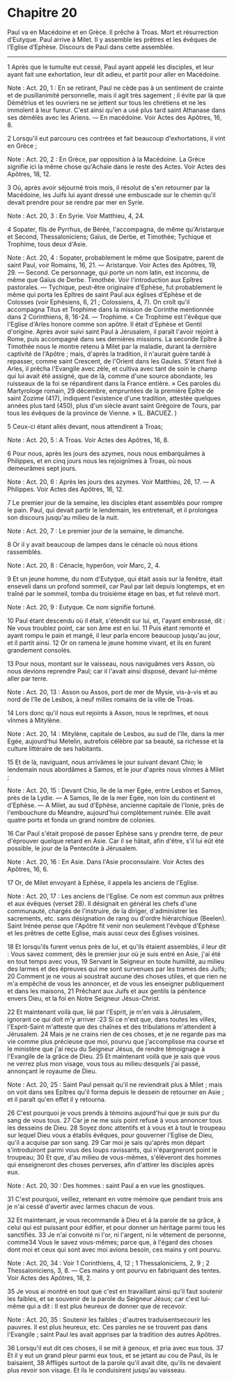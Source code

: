 # Chapitre 20

Paul va en Macédoine et en Grèce.
Il prêche à Troas.
Mort et résurrection d’Eutyque.
Paul arrive à Milet.
Il y assemble les prêtres et les évêques de l’Eglise d’Ephèse.
Discours de Paul dans cette assemblée.

***

1 Après que le tumulte eut cessé, Paul ayant appelé les disciples, et leur ayant fait une exhortation, leur dit adieu, et partit pour aller en Macédoine.

<span class="bible-note">Note : </span> Act. 20, 1 : En se retirant, Paul ne cède pas à un sentiment de crainte et de pusillanimité personnelle, mais il agit très sagement ; il évite par là que Démétrius et les ouvriers ne se jettent sur tous les chrétiens et ne les immolent à leur fureur. C'est ainsi qu'en a usé plus tard saint Athanase dans ses démêlés avec les Ariens. ― En macédoine. Voir Actes des Apôtres, 16, 8.

2 Lorsqu'il eut parcouru ces contrées et fait beaucoup d'exhortations, il vint en Grèce ;

<span class="bible-note">Note : </span> Act. 20, 2 : En Grèce, par opposition à la Macédoine. La Grèce signifie ici la même chose qu'Achaïe dans le reste des Actes. Voir Actes des Apôtres, 18, 12.

3 Où, après avoir séjourné trois mois, il résolut de s'en retourner par la Macédoine, les Juifs lui ayant dressé une embuscade sur le chemin qu'il devait prendre pour se rendre par mer en Syrie.

<span class="bible-note">Note : </span> Act. 20, 3 : En Syrie. Voir Matthieu, 4, 24.

4 Sopater, fils de Pyrrhus, de Bérée, l'accompagna, de même qu'Aristarque et Second, Thessaloniciens; Gaïus, de Derbe, et Timothée; Tychique et Trophime, tous deux d'Asie.

<span class="bible-note">Note : </span> Act. 20, 4 : Sopater, probablement le même que Sosipatre, parent de saint Paul, voir Romains, 16, 21. ― Aristarque. Voir Actes des Apôtres, 19, 29. ― Second. Ce personnage, qui porte un nom latin, est inconnu, de même que Gaïus de Derbe. Timothée. Voir l'introduction aux Epîtres pastorales. ― Tychique, peut-être originaire d'Ephèse, fut probablement le même qui porta les Epîtres de saint Paul aux églises d'Ephèse et de Colosses (voir Ephésiens, 6, 21 ; Colossiens, 4, 7). On croît qu'il accompagna Titus et Trophime dans la mission de Corinthe mentionnée dans 2 Corinthiens, 8, 16-24. ― Trophime. « Ce Trophime est l'évêque que l'Eglise d'Arles honore comme son apôtre. Il était d'Ephèse et Gentil d'origine. Après avoir suivi saint Paul à Jérusalem, il paraît l'avoir rejoint à Rome, puis accompagné dans ses dernières missions. La seconde Epître à Timothée nous le montre retenu à Milet par la maladie, durant la dernière captivité de l'Apôtre ; mais, d'après la tradition, il n'aurait guère tardé à repasser,
comme saint Crescent, de l'Orient dans les Gaules. S'étant fixé à Arles, il prêcha l'Evangile avec zèle, et cultiva avec tant de soin le champ qui lui avait été assigné, que de là, comme d'une source abondante, les ruisseaux de la foi se répandirent dans la France entière. » Ces paroles du Martyrologe romain, 29 décembre, empruntées de la première Epître de saint Zozime (417), indiquent l'existence d'une tradition, attestée quelques années plus tard (450), plus d'un siècle avant saint Grégoire de Tours, par tous les évêques de la province de Vienne. » (L. BACUEZ. )

5 Ceux-ci étant allés devant, nous attendirent à Troas;

<span class="bible-note">Note : </span> Act. 20, 5 : A Troas. Voir Actes des Apôtres, 16, 8.


6 Pour nous, après les jours des azymes, nous nous embarquâmes à Philippes, et en cinq jours nous les rejoignîmes à Troas, où nous demeurâmes sept jours.

<span class="bible-note">Note : </span> Act. 20, 6 : Après les jours des azymes. Voir Matthieu, 26, 17. ― A Philippes. Voir Actes des Apôtres, 16, 12.

7 Le premier jour de la semaine, les disciples étant assemblés pour rompre le pain. Paul, qui devait partir le lendemain, les entretenait, et il prolongea son discours jusqu'au milieu de la nuit.

<span class="bible-note">Note : </span> Act. 20, 7 : Le premier jour de la semaine, le dimanche.

8 Or il y avait beaucoup de lampes dans le cénacle où nous étions rassemblés.

<span class="bible-note">Note : </span> Act. 20, 8 : Cénacle, hyperôon, voir Marc, 2, 4.

9 Et un jeune homme, du nom d'Eutyque, qui était assis sur la fenêtre, était enseveli dans un profond sommeil, car Paul par lait depuis longtemps, et en traîné par le sommeil, tomba du troisième étage en bas, et fut relevé mort.

<span class="bible-note">Note : </span> Act. 20, 9 : Eutyque. Ce nom signifie fortuné.

10 Paul étant descendu où il était, s'étendit sur lui, et, l'ayant embrassé, dit : Ne vous troublez point, car son âme est en lui. 11 Puis étant remonté et ayant rompu le pain et mangé, il leur parla encore beaucoup jusqu'au jour, et il partit ainsi. 12 Or on ramena le jeune homme vivant, et ils en furent grandement consolés.


13 Pour nous, montant sur le vaisseau, nous naviguâmes vers Asson, où nous devions reprendre Paul; car il l'avait ainsi disposé, devant lui-même aller par terre.

<span class="bible-note">Note : </span> Act. 20, 13 : Asson ou Assos, port de mer de Mysie, vis-à-vis et au nord de l'île de Lesbos, à neuf milles romains de la ville de Troas.

14 Lors donc qu'il nous eut rejoints à Asson, nous le reprîmes, et nous vînmes à Mitylène.

<span class="bible-note">Note : </span> Act. 20, 14 : Mitylène, capitale de Lesbos, au sud de l'île, dans la mer Egée, aujourd'hui Metelin, autrefois célèbre par sa beauté, sa richesse et la culture littéraire de ses habitants.

15 Et de là, naviguant, nous arrivâmes le jour suivant devant Chio; le lendemain nous abordâmes à Samos, et le jour d'après nous vînmes à Milet ;

<span class="bible-note">Note : </span> Act. 20, 15 : Devant Chio, île de la mer Egée, entre Lesbos et Samos, près de la Lydie. ― A Samos, île de la mer Egée, non loin du continent et d'Ephèse. ― A Milet, au sud d'Ephèse, ancienne capitale de l'Ionie, près de l'embouchure du Méandre, aujourd'hui complètement ruinée. Elle avait quatre ports et fonda un grand nombre de colonies.

16 Car Paul s'était proposé de passer Ephèse sans y prendre terre, de peur d'éprouver quelque retard en Asie. Car il se hâtait, afin d'être, s'il lui eût été possible, le jour de la Pentecôte à Jérusalem.

<span class="bible-note">Note : </span> Act. 20, 16 : En Asie. Dans l'Asie proconsulaire. Voir Actes des Apôtres, 16, 6.


17 Or, de Milet envoyant à Ephèse, il appela les anciens de l'Eglise.

<span class="bible-note">Note : </span> Act. 20, 17 : Les anciens de l'Eglise. Ce nom est commun aux prêtres et aux évêques (verset 28). Il désignait en général les chefs d'une communauté, chargés de l'instruire, de la diriger, d'administrer les sacrements, etc. sans désignation de rang ou d'ordre hiérarchique (Beelen). Saint Irénée pense que l'Apôtre fit venir non seulement l'évêque d'Ephèse et les prêtres de cette Eglise, mais aussi ceux des Eglises voisines.

18 Et lorsqu'ils furent venus près de lui, et qu'ils étaient assemblés, il leur dit : Vous savez comment, dès le premier jour où je suis entré en Asie, j'ai été en tout temps avec vous, 19 Servant le Seigneur en toute humilité, au milieu des larmes et des épreuves qui me sont survenues par les trames des Juifs; 20 Comment je ne vous ai soustrait aucune des choses utiles, et que rien ne m'a empêché de vous les annoncer, et de vous les enseigner publiquement et dans les maisons, 21 Prêchant aux Juifs et aux gentils la pénitence envers Dieu, et la foi en Notre Seigneur Jésus-Christ.


22 Et maintenant voilà que, lié par l'Esprit, je m'en vais à Jérusalem, ignorant ce qui doit m'y arriver :23 Si ce n'est que, dans toutes les villes, l'Esprit-Saint m'atteste que des chaînes et des tribulations m'attendent à Jérusalem. 24 Mais je ne crains rien de ces choses, et je ne regarde pas ma vie comme plus précieuse que moi, pourvu que j'accomplisse ma course et le ministère que j'ai reçu du Seigneur Jésus, de rendre témoignage à l'Evangile de la grâce de Dieu. 25 Et maintenant voilà que je sais que vous ne verrez plus mon visage, vous tous au milieu desquels j'ai passé, annonçant le royaume de Dieu.

<span class="bible-note">Note : </span> Act. 20, 25 : Saint Paul pensait qu'il ne reviendrait plus à Milet ; mais on voit dans ses Epîtres qu'il forma depuis le dessein de retourner en Asie ; et il paraît qu'en effet il y retourna.


26 C'est pourquoi je vous prends à témoins aujourd'hui que je suis pur du sang de vous tous. 27 Car je ne me suis point refusé à vous annoncer tous les desseins de Dieu. 28 Soyez donc attentifs et à vous et à tout le troupeau sur lequel Dieu vous a établis évêques, pour gouverner l'Eglise de Dieu, qu'il a acquise par son sang. 29 Car moi je sais qu'après mon départ s'introduiront parmi vous des loups ravissants, qui n'épargneront point le troupeau; 30 Et que, d'au milieu de vous-mêmes, s'élèveront des hommes qui enseigneront des choses perverses, afin d'attirer les disciples après eux.

<span class="bible-note">Note : </span> Act. 20, 30 : Des hommes : saint Paul a en vue les gnostiques.

31 C'est pourquoi, veillez, retenant en votre mémoire que pendant trois ans je n'ai cessé d'avertir avec larmes chacun de vous.


32 Et maintenant, je vous recommande à Dieu et à la parole de sa grâce, à celui qui est puissant pour édifier, et pour donner un héritage parmi tous les sanctifiés. 33 Je n'ai convoité ni l'or, ni l'argent, ni le vêtement de personne, comme34 Vous le savez vous-mêmes; parce que, à l'égard des choses dont moi et ceux qui sont avec moi avions besoin, ces mains y ont pourvu.

<span class="bible-note">Note : </span> Act. 20, 34 : Voir 1 Corinthiens, 4, 12 ; 1 Thessaloniciens, 2, 9 ; 2 Thessaloniciens, 3, 8. ― Ces mains y ont pourvu en fabriquant des tentes. Voir Actes des Apôtres, 18, 2.

35 Je vous ai montré en tout que c'est en travaillant ainsi qu'il faut soutenir les faibles, et se souvenir de la parole du Seigneur Jésus; car c'est lui-même qui a dit : Il est plus heureux de donner que de recevoir.

<span class="bible-note">Note : </span> Act. 20, 35 : Soutenir les faibles ; d'autres traduisentsecourir les pauvres. Il est plus heureux, etc. Ces paroles ne se trouvent pas dans l'Evangile ; saint Paul les avait apprises par la tradition des autres Apôtres.


36 Lorsqu'il eut dit ces choses, il se mit à genoux, et pria avec eux tous. 37 Et il y eut un grand pleur parmi eux tous, et se jetant au cou de Paul, ils le baisaient, 38 Affligés surtout de la parole qu'il avait dite, qu'ils ne devaient plus revoir son visage. Et ils le conduisirent jusqu'au vaisseau.

